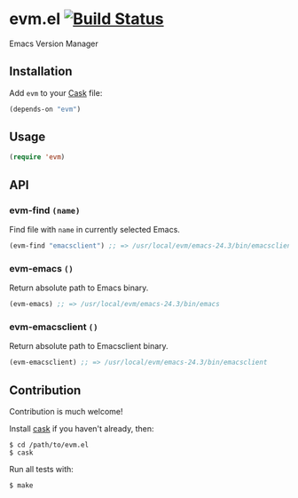 # evm.el [![Build Status](https://api.travis-ci.org/rejeep/evm.el.png?branch=master)](http://travis-ci.org/rejeep/evm.el)

Emacs Version Manager

## Installation

Add `evm` to your [Cask](https://github.com/cask/cask) file:

```lisp
(depends-on "evm")
```

## Usage

```lisp
(require 'evm)
```

## API

### evm-find `(name)`

Find file with `name` in currently selected Emacs.

```lisp
(evm-find "emacsclient") ;; => /usr/local/evm/emacs-24.3/bin/emacsclient
```

### evm-emacs `()`

Return absolute path to Emacs binary.

```lisp
(evm-emacs) ;; => /usr/local/evm/emacs-24.3/bin/emacs
```

### evm-emacsclient `()`

Return absolute path to Emacsclient binary.

```lisp
(evm-emacsclient) ;; => /usr/local/evm/emacs-24.3/bin/emacsclient
```

## Contribution

Contribution is much welcome!

Install [cask](https://github.com/cask/cask) if you haven't already,
then:

    $ cd /path/to/evm.el
    $ cask

Run all tests with:

    $ make
